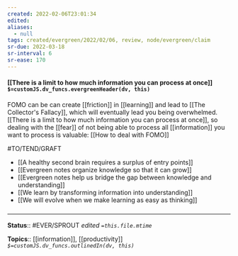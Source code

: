 ```yaml
---
created: 2022-02-06T23:01:34 
edited: 
aliases:
  - null
tags: created/evergreen/2022/02/06, review, node/evergreen/claim
sr-due: 2022-03-18
sr-interval: 6
sr-ease: 170
---
```


#### [[There is a limit to how much information you can process at once]] `$=customJS.dv_funcs.evergreenHeader(dv, this)`

FOMO can be can create [[friction]] in [[learning]] and lead to [[The Collector's Fallacy]], which will eventually lead you being overwhelmed.
[[There is a limit to how much information you can process at once]], so dealing with the [[fear]] of not being able to process all [[information]] you want to process is valuable: [[How to deal with FOMO]]

#TO/TEND/GRAFT 
- [[A healthy second brain requires a surplus of entry points]]
- [[Evergreen notes organize knowledge so that it can grow]]
- [[Evergreen notes help us bridge the gap between knowledge and understanding]]
- [[We learn by transforming information into understanding]]
- [[We will evolve when we make learning as easy as thinking]]

### <hr class="footnote"/>

**Status**:: #EVER/SPROUT
*edited `=this.file.mtime`*

**Topics**:: [[information]], [[productivity]]
*`$=customJS.dv_funcs.outlinedIn(dv, this)`*
